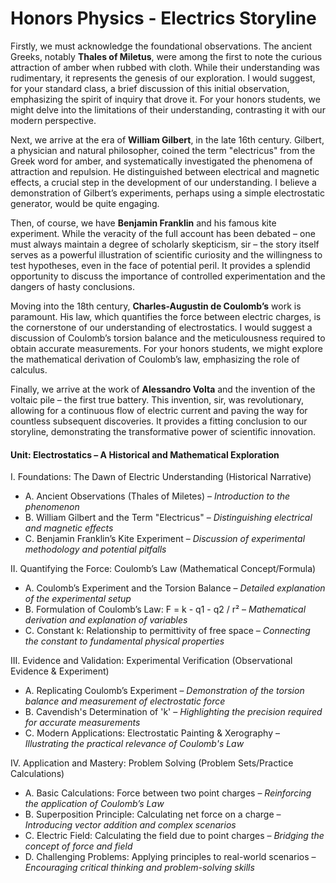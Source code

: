 # Honors Physics - Electrics Storyline

Firstly, we must acknowledge the foundational observations. The ancient Greeks, notably **Thales of Miletus**, were among the first to note the curious attraction of amber when rubbed with cloth. While their understanding was rudimentary, it represents the genesis of our exploration. I would suggest, for your standard class, a brief discussion of this initial observation, emphasizing the spirit of inquiry that drove it. For your honors students, we might delve into the limitations of their understanding, contrasting it with our modern perspective.

Next, we arrive at the era of **William Gilbert**, in the late 16th century. Gilbert, a physician and natural philosopher, coined the term "electricus" from the Greek word for amber, and systematically investigated the phenomena of attraction and repulsion. He distinguished between electrical and magnetic effects, a crucial step in the development of our understanding. I believe a demonstration of Gilbert’s experiments, perhaps using a simple electrostatic generator, would be quite engaging.

Then, of course, we have **Benjamin Franklin** and his famous kite experiment. While the veracity of the full account has been debated – one must always maintain a degree of scholarly skepticism, sir – the story itself serves as a powerful illustration of scientific curiosity and the willingness to test hypotheses, even in the face of potential peril. It provides a splendid opportunity to discuss the importance of controlled experimentation and the dangers of hasty conclusions.

Moving into the 18th century, **Charles-Augustin de Coulomb’s** work is paramount. His law, which quantifies the force between electric charges, is the cornerstone of our understanding of electrostatics. I would suggest a discussion of Coulomb’s torsion balance and the meticulousness required to obtain accurate measurements. For your honors students, we might explore the mathematical derivation of Coulomb’s law, emphasizing the role of calculus.

Finally, we arrive at the work of **Alessandro Volta** and the invention of the voltaic pile – the first true battery. This invention, sir, was revolutionary, allowing for a continuous flow of electric current and paving the way for countless subsequent discoveries. It provides a fitting conclusion to our storyline, demonstrating the transformative power of scientific innovation.


#### Unit: Electrostatics – A Historical and Mathematical Exploration

I. Foundations: The Dawn of Electric Understanding (Historical Narrative)
- A. Ancient Observations (Thales of Miletes) – *Introduction to the phenomenon*
- B. William Gilbert and the Term "Electricus" – *Distinguishing electrical and magnetic effects*
- C. Benjamin Franklin’s Kite Experiment – *Discussion of experimental methodology and potential pitfalls*

II. Quantifying the Force: Coulomb’s Law (Mathematical Concept/Formula)

- A. Coulomb’s Experiment and the Torsion Balance – *Detailed explanation of the experimental setup*
- B. Formulation of Coulomb’s Law: F = k - q1 - q2 / r² – *Mathematical derivation and explanation of variables*
- C. Constant k: Relationship to permittivity of free space – *Connecting the constant to fundamental physical properties*

III. Evidence and Validation: Experimental Verification (Observational Evidence & Experiment)
- A. Replicating Coulomb’s Experiment – *Demonstration of the torsion balance and measurement of electrostatic force*
- B. Cavendish's Determination of 'k' – *Highlighting the precision required for accurate measurements*
- C. Modern Applications: Electrostatic Painting & Xerography – *Illustrating the practical relevance of Coulomb's Law*

IV. Application and Mastery: Problem Solving (Problem Sets/Practice Calculations)
- A. Basic Calculations: Force between two point charges – *Reinforcing the application of Coulomb’s Law*
- B. Superposition Principle: Calculating net force on a charge – *Introducing vector addition and complex scenarios*
- C. Electric Field: Calculating the field due to point charges – *Bridging the concept of force and field*
- D. Challenging Problems: Applying principles to real-world scenarios – *Encouraging critical thinking and problem-solving skills*
